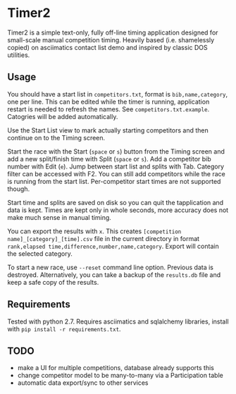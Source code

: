 # Timer2

Timer2 is a simple text-only, fully off-line timing application designed for
small-scale manual competition timing. Heavily based (i.e. shamelessly copied)
on asciimatics contact list demo and inspired by classic DOS utilities.

## Usage

You should have a start list in  `competitors.txt`, format is `bib,name,category`,
one per line. This can be edited while the timer is running, application restart
is needed to refresh the names. See `competitors.txt.example`. Catogries will be 
added automatically.

Use the Start List view to mark actually starting competitors and then continue on
to the Timing screen.

Start the race with the Start (`space` or `s`) button from the Timing screen
and add a new split/finish time with Split (`space` or `s`). Add a competitor bib number
with Edit (`e`). Jump between start list and splits with Tab. Category filter can be
accessed with F2. You can still add competitors while the race is running from the 
start list. Per-competitor start times are not supported though.

Start time and splits are saved on disk so you can quit the tapplication and data
is kept. Times are kept only in whole seconds, more accuracy does not make much
sense in manual timing.

You can export the results with `x`. This creates `[competition name]_[category]_[time].csv` file in
the current directory in format `rank,elapsed time,difference,number,name,category`. Export will 
contain the selected category.

To start a new race, use `--reset` command line option. Previous data is destroyed.
Alternatively, you can take a backup of the `results.db` file and keep a safe copy
of the results.


## Requirements
Tested with python 2.7. Requires asciimatics and sqlalchemy libraries, install
with `pip install -r requirements.txt`.

## TODO
- make a UI for multiple competitions, database already supports this
- change competitor model to be many-to-many via a Participation table
- automatic data export/sync to other services
